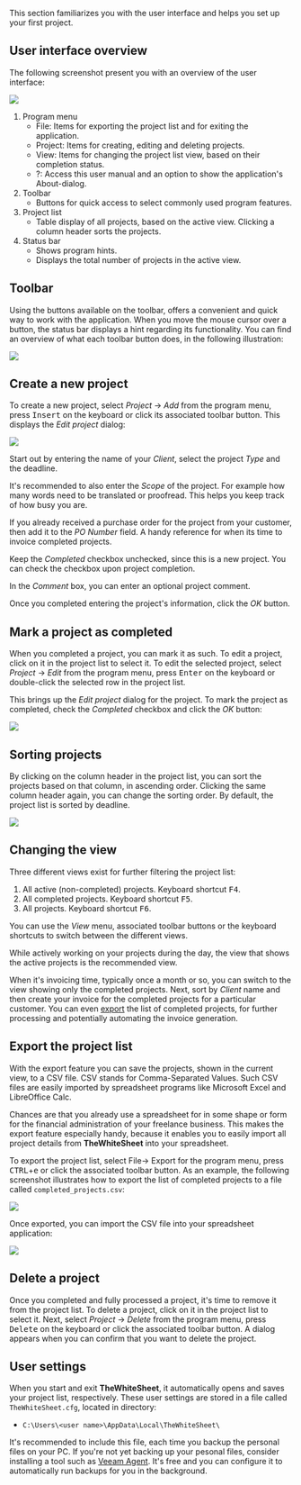 This section familiarizes you with the user interface and helps you set up your first project.

## User interface overview

The following screenshot present you with an overview of the user interface:

![](images/user_interface_overview.png)

1. Program menu
    * File: Items for exporting the project list and for exiting the application. 
    * Project: Items for creating, editing and deleting projects.
    * View:  Items for changing the project list view, based on their completion status.
    * ?: Access this user manual and an option to show the application's About-dialog.
2. Toolbar
    * Buttons for quick access to select commonly used program features.
3. Project list
    * Table display of all projects, based on the active view. Clicking a column header sorts the projects.
4. Status bar
    * Shows program hints.
    * Displays the total number of projects in the active view.

## Toolbar

Using the buttons available on the toolbar, offers a convenient and quick way to work with the application. When you move the mouse cursor over a button, the status bar displays a hint regarding its functionality. You can find an overview of what each toolbar button does, in the following illustration:

![](images/toolbar_overview.png)

## Create a new project

To create a new project, select *Project* &rarr; *Add* from the program menu, press <kbd>Insert</kbd>  on the keyboard or click its associated toolbar button. This displays the *Edit project* dialog:

![](images/edit_project_dialog.png)

Start out by entering the name of your *Client*, select the project *Type* and the deadline. 

It's recommended to also enter the *Scope* of the project. For example how many words need to be translated or proofread. This helps you keep track of how busy you are. 

If you already received a purchase order for the project from your customer, then add it to the *PO Number* field. A handy reference for when its time to invoice completed projects.

Keep the *Completed* checkbox unchecked, since this is a new project. You can check the checkbox upon project completion. 

In the *Comment* box, you can enter an optional project comment. 

Once you completed entering the project's information, click the *OK* button.

## Mark a project as completed

When you completed a project, you can mark it as such. To edit a project, click on it in the project list to select it. To edit the selected project, select *Project* &rarr;  *Edit* from the program menu, press <kbd>Enter</kbd> on the keyboard or double-click the selected row in the project list.

This brings up the *Edit project* dialog for the project. To mark the project as completed, check the *Completed* checkbox and click the *OK* button:

![](images/project_mark_completed.png)



## Sorting projects

By clicking on the column header in the project list, you can sort the projects based on that column, in ascending order. Clicking the same column header again, you can change the sorting order. By default, the project list is sorted by deadline.

 ![](images/project_sorting.png)

## Changing the view

Three different views exist for further filtering the project list:

1. All active (non-completed) projects. Keyboard shortcut <kbd>F4</kbd>.
2. All completed projects. Keyboard shortcut <kbd>F5</kbd>.
3. All projects. Keyboard shortcut <kbd>F6</kbd>.

You can use the *View* menu, associated toolbar buttons or the keyboard shortcuts to switch between the different views.

While actively working on your projects during the day, the view that shows the active projects is the recommended view.

When it's invoicing time, typically once a month or so, you can switch to the view showing only the completed projects. Next, sort by *Client* name and then create your invoice for the completed projects for a particular customer. You can even [export](#export-project-list) the list of completed projects, for further processing and potentially automating the invoice generation.

## Export the project list

With the export feature you can save the projects, shown in the current view, to a CSV file. CSV stands for Comma-Separated Values. Such CSV files are easily imported by spreadsheet programs like Microsoft Excel and LibreOffice Calc. 

Chances are that you already use a spreadsheet for in some shape or form for the financial administration of your freelance business. This makes the export feature especially handy, because it enables you to easily import all project details from **TheWhiteSheet** into your spreadsheet.

To export the project list, select File&rarr; Export for the program menu, press <kbd>CTRL</kbd>+<kbd>e</kbd> or click the associated toolbar button. As an example, the following screenshot illustrates how to export the list of completed projects to a file called `completed_projects.csv`:

![](images/export_projects.png)

Once exported, you can import the CSV file into your spreadsheet application:

![](images/spreadsheet_import.png) 

## Delete a project

Once you completed and fully processed a project, it's time to remove it from the project list. To delete a project, click on it in the project list to select it. Next, select *Project* &rarr;  *Delete* from the program menu, press <kbd>Delete</kbd> on the keyboard or click the associated toolbar button. A dialog appears when you can confirm that you want to delete the project.

## User settings

When you start and exit **TheWhiteSheet**, it automatically opens and saves your project list, respectively. These user settings are stored in a file called `TheWhiteSheet.cfg`, located in directory:

* `C:\Users\<user name>\AppData\Local\TheWhiteSheet\`

It's recommended to include this file, each time you backup the personal files on your PC. If you're not yet backing up your pesonal files, consider installing a tool such as [Veeam Agent](https://www.veeam.com/windows-endpoint-server-backup-free.html). It's free and you can configure it to automatically run backups for you in the background.
